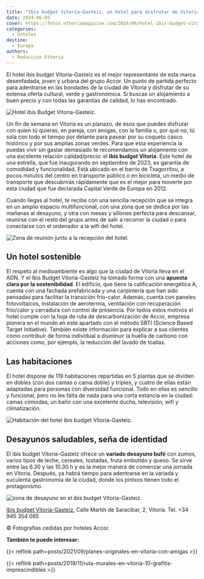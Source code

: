```yaml
---
title: "Ibis budget Vitoria-Gasteiz, un hotel para disfrutar de Vitoria al mejor precio"
date: 2024-06-05
cover: https://fotos.etheriamagazine.com/2024/06/hotel-ibis-budget-vitoria-fachada.jpg
categories: 
  - hoteles
destino: 
  - Europa
authors: 
  - Redacción Etheria
---
```


El hotel ibis budget Vitoria-Gasteiz es el mejor representante de esta marca 
desenfadada, joven y urbana del grupo Accor. Un punto de partida perfecto para 
adentrarse en las bondades de la ciudad de Vitoria y disfrutar de su extensa oferta 
cultural, verde y gastronómica. Si buscas un alojamiento a buen precio y con todas las 
garantías de calidad, lo has encontrado. 

![Hotel ibis Budget Vitoria-Gasteiz.](https://fotos.etheriamagazine.com/2024/06/hotel-ibis-budget-vitoria-fachada.jpg "Hotel ibis Budget Vitoria-Gasteiz.")

Un fin de semana en Vitoria es un planazo, de esos que puedes disfrutar con quien tú 
quieras, en pareja, con amigas, con la familia o, por qué no, tú sola con todo el tiempo 
por delante para pasear por su coqueto casco histórico y por sus amplias zonas verdes. 
Para que esta experiencia la puedas vivir sin gastar demasiado te recomendamos un 
alojamiento con una excelente relación calidad/precio: el **ibis budget Vitoria**. Este 
hotel de una estrella, que fue inaugurando en septiembre de 2023, es garantía de 
comodidad y funcionalidad. Está ubicado en el barrio de Txagorritxu, a pocos minutos del 
centro en transporte público o en bicicleta, un medio de transporte que descubrirás 
rápidamente que es el mejor para moverte por esta ciudad que fue declarada Capital Verde 
de Europa en 2012. 

Cuando llegas al hotel, te recibe con una sencilla recepción que se integra en un amplio 
espacio multifuncional, con una zona que se dedica por las mañanas al desayuno, y otra 
con mesas y sillones perfecta para descansar, reunirse con el resto del grupo antes de 
salir a recorrer la ciudad o para conectarse con el ordenador a la wifi del hotel. 

![Zona de reunión junto a la recepción del hotel.](https://fotos.etheriamagazine.com/2024/06/ibis-budget-vitoria-zona-descanso.jpg "Zona de reunión junto a la recepción del hotel.")

## Un hotel sostenible

El respeto al medioambiente es algo que la ciudad de Vitoria lleva en el ADN. Y el Ibis 
Budget Vitoria-Gasteiz ha tomado forma con una **apuesta clara por la sostenibilidad**. 
El edificio, que tiene la calificación energética A, cuenta con una fachada prefabricada 
y una carpintería que han sido pensadas para facilitar la transición frío-calor. Además, 
cuenta con paneles fotovoltaicos, instalación de aerotermia, ventilación con 
recuperación frío/calor y cerradura con control de presencia. Por todos estos motivos el 
hotel cumple con la hoja de ruta de descarbonización de Accor, empresa pionera en el 
mundo en este apartado con el método SBTI (Science Based Target Initiative). También 
existe información para explicar a sus clientes cómo contribuir de forma individual a 
disminuir la huella de carbono con acciones como, por ejemplo, la reducción del lavado 
de toallas. 

## Las habitaciones

El hotel dispone de 119 habitaciones repartidas en 5 plantas que se dividen en dobles 
(con dos camas o cama doble) y triples, y cuatro de ellas están adaptadas para personas 
con diversidad funcional. Todo en ellas es sencillo y funcional, pero no les falta de 
nada para una corta estancia en la ciudad: camas cómodas, un baño con una excelente 
ducha, televisión, wifi y climatización. 

![Habitación del hotel ibis budget Vitoria-Gasteiz.](https://fotos.etheriamagazine.com/2024/06/hotel-ibis-budget-vitoria-habitacion.jpg "Habitación del hotel ibis budget Vitoria-Gasteiz.")

## Desayunos saludables, seña de identidad

El ibis budget Vitoria-Gasteiz ofrece un **variado desayuno bufé** con zumos, varios 
tipos de leche, cereales, tostadas, fruta embutido y queso. Se sirve entre las 6.30 y 
las 10.30 h y es la mejor manera de comenzar una jornada en Vitoria. Después, ya habrá 
tiempo para adentrarse en la variada y suculenta gastronomía de la ciudad, donde los 
pintxos tienen todo el protagonismo. 

![zona de desayuno en el ibis budget Vitoria-Gasteiz.](https://fotos.etheriamagazine.com/2024/06/ibis-budget-vitoria-desayuno.jpg "Desayunos saludables en el ibis budget Vitoria-Gasteiz.")

[Ibis budget Vitoria-Gasteiz.](https://all.accor.com/hotel/B4Y9/index.es.shtml) Calle 
Martin de Saracibar, 2, Vitoria. Tel. +34 945 354 085 

© Fotografías cedidas por hoteles Accor. 

**También te puede interesar:** 

{{< reflink path=posts/2021/09/planes-originales-en-vitoria-con-amigas >}} 

{{< reflink path=posts/2019/11/ruta-murales-en-vitoria-10-grafitis-imprescindibles >}}
